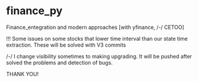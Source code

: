 # finance_py
Finance_entegration and modern approaches [with yfinance, /-/ CETOO]


!!! Some issues on some stocks that lower time interval than our state time extraction. These will be solved with V3 commits


/-/ I change visibility sometimes to making upgrading. It will be pushed after solved the problems and detection of bugs.


THANK YOU!
